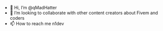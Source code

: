 - 👋 Hi, I’m @qMadHatter
- 💞️ I’m looking to collaborate with other content creators about Fivem and coders
- 📫 How to reach me n1dev

<!---
qMadHatter/qMadHatter is a ✨ special ✨ repository because its `README.md` (this file) appears on your GitHub profile.
You can click the Preview link to take a look at your changes.
--->
